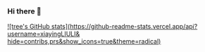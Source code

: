 ### Hi there 👋

<!--
**xiayingLIULI/xiayingLIULI** is a ✨ _special_ ✨ repository because its `README.md` (this file) appears on your GitHub profile.

Here are some ideas to get you started:

- 🔭 I’m currently working on ...
- 🌱 I’m currently learning ...
- 👯 I’m looking to collaborate on ...
- 🤔 I’m looking for help with ...
- 💬 Ask me about ...
- 📫 How to reach me: ...
- 😄 Pronouns: ...
- ⚡ Fun fact: ...
-->

[![tree's GitHub stats](https://github-readme-stats.vercel.app/api?username=xiayingLIULI& hide=contribs,prs&show_icons=true&theme=radical)](https://github.com/anuraghazra/github-readme-stats)
